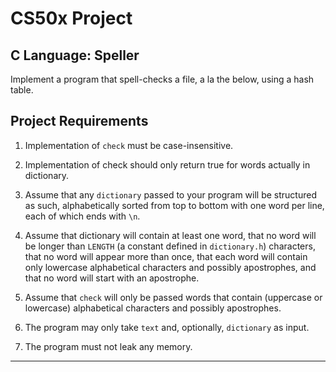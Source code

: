# CS50x Project
## C Language: Speller
Implement a program that spell-checks a file, a la the below, using a hash table.

## Project Requirements
1. Implementation of ```check``` must be case-insensitive.

2. Implementation of check should only return true for words actually in dictionary.

3. Assume that any ```dictionary``` passed to your program will be structured as such, alphabetically sorted from top to bottom with one word per line, each of which ends with ```\n```.

4. Assume that dictionary will contain at least one word, that no word will be longer than ```LENGTH``` (a constant defined in ```dictionary.h```) characters, that no word will appear more than once, that each word will contain only lowercase alphabetical characters and possibly apostrophes, and that no word will start with an apostrophe.

5. Assume that ```check``` will only be passed words that contain (uppercase or lowercase) alphabetical characters and possibly apostrophes.

6. The program may only take ```text``` and, optionally, ```dictionary``` as input.

7. The program must not leak any memory.

---